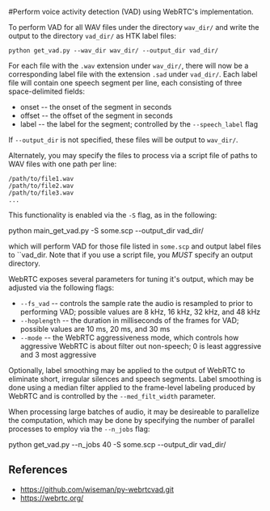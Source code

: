 #Perform voice activity detection (VAD) using WebRTC's implementation.

To perform VAD for all WAV files under the directory ``wav_dir/`` and write
the output to the directory ``vad_dir/`` as HTK label files:

    python get_vad.py --wav_dir wav_dir/ --output_dir vad_dir/

For each file with the ``.wav`` extension under ``wav_dir/``, there will now be
a corresponding label file with the extension ``.sad`` under ``vad_dir/``. Each
label file will contain one speech segment per line, each consisting of three
space-delimited fields:

- onset  --  the onset of the segment in seconds
- offset --  the offset of the segment in seconds
- label  --  the label for the segment; controlled by the ``--speech_label`` flag

If ``--output_dir`` is not specified, these files will be output to ``wav_dir/``.

Alternately, you may specify the files to process via a script file of paths to
WAV files with one path per line:

    /path/to/file1.wav
    /path/to/file2.wav
    /path/to/file3.wav
    ...

This functionality is enabled via the ``-S`` flag, as in the following:

   python main_get_vad.py -S some.scp --output_dir vad_dir/

which will perform VAD for those file listed in ``some.scp`` and output label files
to ``vad_dir. Note that if you use a script file, you *MUST* specify an output
directory.

WebRTC exposes several parameters for tuning it's output, which may be adjusted via
the following flags:

- ``--fs_vad``  --  controls the sample rate the audio is resampled to prior to
  performing VAD; possible values are 8 kHz, 16 kHz, 32 kHz, and 48 kHz
- ``--hoplength``  --  the duration in milliseconds of the frames for VAD; possible
  values are 10 ms, 20 ms, and 30 ms
- ``--mode``  --   the WebRTC aggressiveness mode, which controls how aggressive
  WebRTC is about filter out non-speech; 0 is least aggressive and 3 most aggressive

Optionally, label smoothing may be applied to the output of WebRTC to eliminate short,
irregular silences and speech segments. Label smoothing is done using a median filter
applied to the frame-level labeling produced by WebRTC and is controlled by the 
``--med_filt_width`` parameter.

When processing large batches of audio, it may be desireable to parallelize the
computation, which may be done by specifying the number of parallel processes to
employ via the ``--n_jobs`` flag:

   python get_vad.py --n_jobs 40 -S some.scp --output_dir vad_dir/

References
----------
- https://github.com/wiseman/py-webrtcvad.git
- https://webrtc.org/
